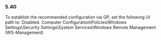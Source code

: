 ### 5.40  
To establish the recommended configuration via GP, set the following UI path to: Disabled. 
Computer Configuration\Policies\Windows Settings\Security Settings\System 
Services\Windows Remote Management (WS-Management) 
   